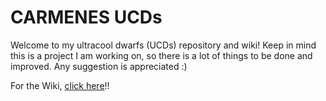 # CARMENES UCDs

Welcome to my ultracool dwarfs (UCDs) repository and wiki! Keep in mind this is a project I am working on, so there is a lot of things to be done and improved. Any suggestion is appreciated :)

For the Wiki, [click here](https://github.com/rvarasg/CARMENES-UCDs/wiki/CARMENES-UCDs)!!
